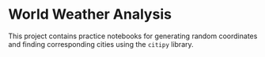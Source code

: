 # World Weather Analysis

This project contains practice notebooks for generating random coordinates and finding corresponding cities using the `citipy` library.

